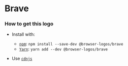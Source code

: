 # Brave

### How to get this logo

* Install with:

  * [`npm`](https://www.npmjs.com/): `npm install --save-dev @browser-logos/brave`
  * [`Yarn`](https://yarnpkg.com/): `yarn add --dev @browser-logos/brave`

* Use [`cdnjs`](https://cdnjs.com/libraries/browser-logos)
